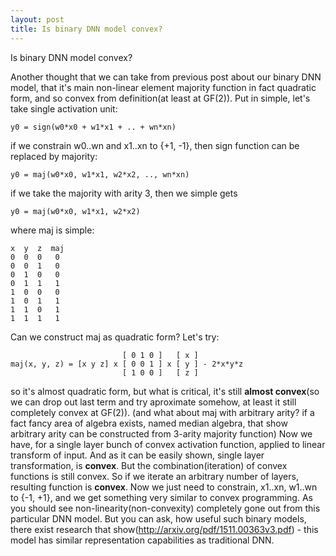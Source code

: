 ```yaml
---
layout: post
title: Is binary DNN model convex?
---
```


Is binary DNN model convex?

Another thought that we can take from previous post about our binary DNN model, that it's main non-linear element majority function in fact quadratic form, and so convex from definition(at least at GF(2)).
Put in simple, let's take single activation unit:

    y0 = sign(w0*x0 + w1*x1 + .. + wn*xn)

if we constrain w0..wn and x1..xn to {+1, -1}, then sign function can be replaced by majority:

    y0 = maj(w0*x0, w1*x1, w2*x2, .., wn*xn)

if we take the majority with arity 3, then we simple gets

    y0 = maj(w0*x0, w1*x1, w2*x2)

where maj is simple:

    x  y  z  maj  
    0  0  0   0
    0  0  1   0
    0  1  0   0
    0  1  1   1
    1  0  0   0
    1  0  1   1
    1  1  0   1
    1  1  1   1

Can we construct maj as quadratic form? Let's try:

                             [ 0 1 0 ]   [ x ]
    maj(x, y, z) = [x y z] x [ 0 0 1 ] x [ y ] - 2*x*y*z
                             [ 1 0 0 ]   [ z ]
                         
so it's almost quadratic form, but what is critical, it's still **almost convex**(so we can drop out last term and try aproximate somehow, at least it still completely convex at GF(2)). 
(and what about maj with arbitrary arity? if a fact fancy area of algebra exists, named median algebra, that show arbitrary arity can be constructed from 3-arity majority function)
Now we have, for a single layer bunch of convex activation function, applied to linear transform of input.
And as it can be easily shown, single layer transformation, is **convex**. But the combination(iteration) of convex functions is still convex.
So if we iterate an arbitrary number of layers, resulting function is **convex**. Now we just need to constrain, x1..xn, w1..wn to {-1, +1}, and we get something very similar to convex programming.
As you should see non-linearity(non-convexity) completely gone out from this particular DNN model.
But you can ask, how useful such binary models, there exist research that show(http://arxiv.org/pdf/1511.00363v3.pdf) - this model has similar representation capabilities as traditional DNN.